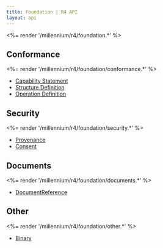 ```yaml
---
title: Foundation | R4 API
layout: api
---
```


<%= render '/millennium/r4/foundation.*' %>

## Conformance
<%= render '/millennium/r4/foundation/conformance.*' %>

* [Capability Statement](../foundation/conformance/capability-statement)
* [Structure Definition](../foundation/conformance/structure-definition)
* [Operation Definition](../foundation/conformance/operation-definition)

## Security
<%= render '/millennium/r4/foundation/security.*' %>

* [Provenance](../foundation/security/provenance)
* [Consent](../foundation/security/consent)

## Documents

<%= render '/millennium/r4/foundation/documents.*' %>

* [DocumentReference](../foundation/documents/document-reference)

## Other

<%= render '/millennium/r4/foundation/other.*' %>

* [Binary](../foundation/other/binary)
